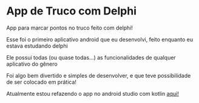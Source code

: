 # App de Truco com Delphi
 App para marcar pontos no truco feito com delphi!

 Esse foi o primeiro aplicativo android que eu desenvolvi, feito enquanto eu estava estudando delphi

 Ele possui todas (ou quase todas...) as funcionalidades de qualquer aplicativo do gênero

 Foi algo bem divertido e simples de desenvolver, e que teve possibilidade de ser colocado em prática!

 Atualmente estou refazendo o app no android studio com kotlin [aqui!](https://github.com/DouglasSRM/Projeto-truco-app-kotlin)
